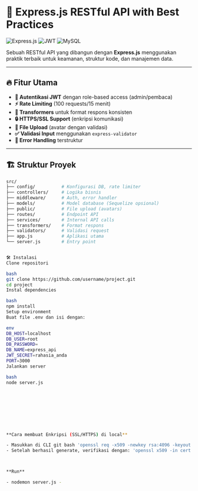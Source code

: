 # 🚀 Express.js RESTful API with Best Practices

![Express.js](https://img.shields.io/badge/Express.js-404D59?style=for-the-badge&logo=express)
![JWT](https://img.shields.io/badge/JWT-000000?style=for-the-badge&logo=JSON%20web%20tokens)
![MySQL](https://img.shields.io/badge/MySQL-005C84?style=for-the-badge&logo=mysql)

Sebuah RESTful API yang dibangun dengan **Express.js** menggunakan praktik terbaik untuk keamanan, struktur kode, dan manajemen data.

---

## 🔥 Fitur Utama

- **🔐 Autentikasi JWT** dengan role-based access (admin/pembaca)
- **⚡ Rate Limiting** (100 requests/15 menit)
- **🔄 Transformers** untuk format respons konsisten
- **🔒 HTTPS/SSL Support** (enkripsi komunikasi)
- **📁 File Upload** (avatar dengan validasi)
- **✅ Validasi Input** menggunakan `express-validator`
- **🚨 Error Handling** terstruktur

---

## 🏗️ Struktur Proyek

```bash
src/
├── config/          # Konfigurasi DB, rate limiter
├── controllers/     # Logika bisnis
├── middleware/      # Auth, error handler
├── models/          # Model database (Sequelize opsional)
├── public/          # File upload (avatars)
├── routes/          # Endpoint API
├── services/        # Internal API calls
├── transformers/    # Format respons
├── validators/      # Validasi request
├── app.js           # Aplikasi utama
└── server.js        # Entry point


🛠️ Instalasi
Clone repositori

bash
git clone https://github.com/username/project.git
cd project
Instal dependencies

bash
npm install
Setup environment
Buat file .env dan isi dengan:

env
DB_HOST=localhost
DB_USER=root
DB_PASSWORD=
DB_NAME=express_api
JWT_SECRET=rahasia_anda
PORT=3000
Jalankan server

bash
node server.js









**Cara membuat Enkripsi (SSL/HTTPS) di local**

- Masukkan di CLI git bash 'openssl req -x509 -newkey rsa:4096 -keyout key.pem -out cert.pem -days 365 -nodes -subj "//CN=localhost"'
- Setelah berhasil generate, verifikasi dengan: 'openssl x509 -in cert.pem -text -noout'



**Run**

- nodemon server.js -